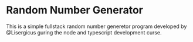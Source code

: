 # Random Number Generator

This is a simple fullstack random number generetor
program developed by @Lisergicus guring the
node and typescript development curse.
